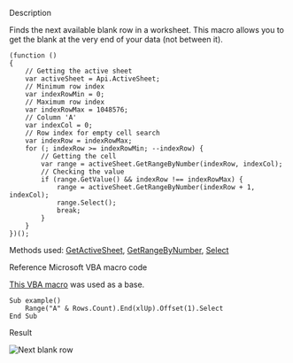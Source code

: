 Description

Finds the next available blank row in a worksheet. This macro allows you to get the blank at the very end of your data (not between it).

```
(function () 
{
    // Getting the active sheet
    var activeSheet = Api.ActiveSheet;
    // Minimum row index
    var indexRowMin = 0;
    // Maximum row index
    var indexRowMax = 1048576;
    // Column 'A'
    var indexCol = 0;
    // Row index for empty cell search
    var indexRow = indexRowMax;
    for (; indexRow >= indexRowMin; --indexRow) {
        // Getting the cell
        var range = activeSheet.GetRangeByNumber(indexRow, indexCol);
        // Checking the value
        if (range.GetValue() && indexRow !== indexRowMax) {
            range = activeSheet.GetRangeByNumber(indexRow + 1, indexCol);
            range.Select();
            break;
        }
    }
})();
```

Methods used: [GetActiveSheet](/officeapi/spreadsheetapi/api/getactivesheet), [GetRangeByNumber](/officeapi/spreadsheetapi/apiworksheet/getrangebynumber), [Select](/officeapi/spreadsheetapi/apirange/select)

Reference Microsoft VBA macro code

[This VBA macro](https://www.teachexcel.com/excel-tutorial/find-the-next-blank-row-with-vba-macros-in-excel_1261.html) was used as a base.

```
Sub example()
    Range("A" & Rows.Count).End(xlUp).Offset(1).Select
End Sub
```

Result

![Next blank row](/plugins/next_blank_row.png)
